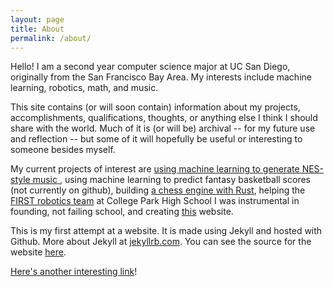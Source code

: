 ```yaml
---
layout: page
title: About
permalink: /about/
---
```


Hello! I am a second year computer science major at UC San Diego, originally from the San Francisco
Bay Area. My interests include machine learning, robotics, math, and music.

This site contains (or will soon contain) information about my projects, accomplishments,
qualifications, thoughts, or anything else I think I should share with the world. Much of it is
(or will be) archival -- for my future use and reflection -- but some of it will hopefully be useful or
interesting to someone besides myself.

My current projects of interest are [using machine learning to generate NES-style music
](http://github.com/emlaufer/NES-MusGen), using machine learning to predict fantasy basketball
scores (not currently on github), building [a chess engine with Rust](http://github.com/moreheadm/xanadu),
helping the [FIRST robotics team](https://www.falconxrobotics.com) at College Park High School
I was instrumental in founding, not failing school, and creating [this](https://moreheadmax.me)
website.

This is my first attempt at a website. It is made using Jekyll and hosted with Github.
More about Jekyll at [jekyllrb.com](https://jekyllrb.com/). You can see the source for the website
[here](https://github.com/moreheadm/moreheadm.github.io). 

[Here's another interesting link](https://www.youtube.com/watch?v=dQw4w9WgXcQ)!

